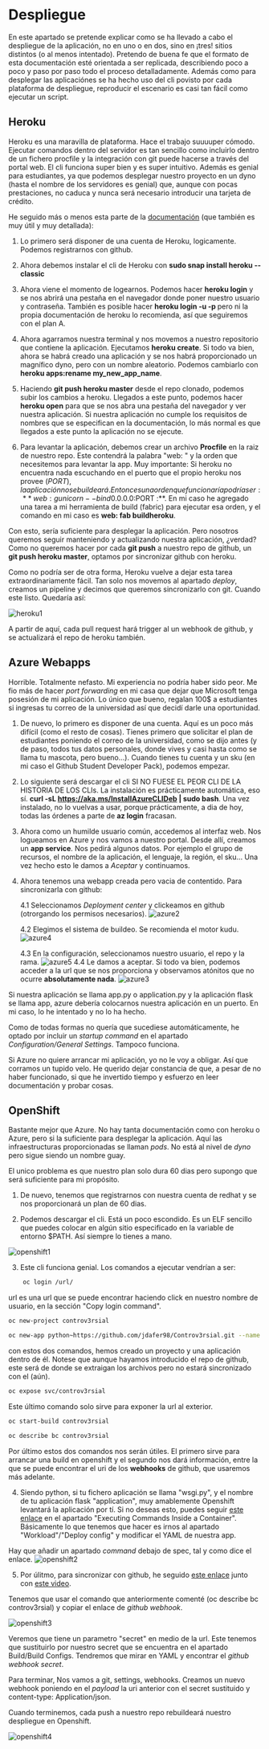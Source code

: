# Despliegue

En este apartado se pretende explicar como se ha llevado a cabo el despliegue de la aplicación, no en uno o en dos, sino en ¡tres! sitios distintos (o al menos intentado). Pretendo de buena fe que el formato de esta documentación esté orientada a ser replicada, describiendo poco a poco y paso por paso todo el proceso detalladamente. Además como para desplegar las aplicaciónes se ha hecho uso del cli povisto por cada plataforma de despliegue, reproducir el escenario es casi tan fácil como ejecutar un script.

## Heroku

Heroku es una maravilla de plataforma. Hace el trabajo suuuuper cómodo. Ejecutar comandos dentro del servidor es tan sencillo como incluirlo dentro de un fichero procfile y la integración con git puede hacerse a través del portal web. El cli funciona super bien y es super intuitivo. Además es genial para estudiantes, ya que podemos desplegar nuestro proyecto en un dyno (hasta el nombre de los servidores es genial) que, aunque con pocas prestaciones, no caduca y nunca será necesario introducir una tarjeta de crédito. 

He seguido más o menos esta parte de la [documentación](https://devcenter.heroku.com/articles/getting-started-with-python) (que también es muy útil y muy detallada): 

1. Lo primero será disponer de una cuenta de Heroku, logicamente. Podemos registrarnos con github.

2. Ahora debemos instalar el cli de Heroku con **sudo snap install heroku --classic**

3. Ahora viene el momento de logearnos. Podemos hacer **heroku login** y se nos abrirá una pestaña en el navegador donde poner nuestro usuario y contraseña. También es posible hacer **heroku login -u <user> -p <pass>** pero ni la propia documentación de heroku lo recomienda, así que seguiremos con el plan A.

4. Ahora agarramos nuestra terminal y nos movemos a nuestro repositorio que contiene la aplicación. Ejecutamos **heroku create**. Si todo va bien, ahora se habrá creado una aplicación y se nos habrá proporcionado un magnífico dyno, pero con un nombre aleatorio. Podemos cambiarlo con **heroku apps:rename my_new_app_name**.

5. Haciendo **git push heroku master** desde el repo clonado, podemos subir los cambios a heroku. Llegados a este punto, podemos hacer **heroku open** para que se nos abra una pestaña del navegador y ver nuestra aplicación. Si nuestra aplicación no cumple los requisitos de nombres que se especifican en la documentación, lo más normal es que llegados a este punto la aplicación no se ejecute.

6. Para levantar la aplicación, debemos crear un archivo **Procfile** en la raiz de nuestro repo. Este contendrá la palabra "web: " y la orden que necesitemos para levantar la app. 
Muy importante: Si heroku no encuentra nada escuchando en el puerto que el propio heroku nos provee ($PORT), la aplicación no se buildeará. Entonces una orden que funcionaría podría ser:  **web: gunicorn --bind 0.0.0.0:$PORT <ficheroapp>:<app>**. En mi caso he agregado una tarea a mi herramienta de build (fabric) para ejecutar esa orden, y el comando en mi caso es **web: fab buildheroku**.

Con esto, sería suficiente para desplegar la aplicación. Pero nosotros queremos seguir manteniendo y actualizando nuestra aplicación, ¿verdad? Como no queremos hacer por cada **git push** a nuestro repo de github, un **git push heroku master**, optamos por sincronizar github con heroku.

Como no podría ser de otra forma, Heroku vuelve a dejar esta tarea extraordinariamente fácil. Tan solo nos movemos al apartado _deploy_, creamos un pipeline y decimos que queremos sincronizarlo con git. Cuando este listo. Quedaría así: 

![heroku1](https://github.com/jdafer98/Controv3rsial/blob/master/.doc/despliegue_imagenes/heroku1.png) 

A partir de aquí, cada pull request hará trigger al un webhook de github, y se actualizará el repo de heroku también.

## Azure Webapps

Horrible. Totalmente nefasto. Mi experiencia no podría haber sido peor. Me fio más de hacer _port forwarding_ en mi casa que dejar que Microsoft tenga posesión de mi aplicación. Lo único que bueno, regalan 100$ a estudiantes si ingresas tu correo de la universidad así que decidí darle una oportunidad.

1. De nuevo, lo primero es disponer de una cuenta. Aquí es un poco más difícil (como el resto de cosas). Tienes primero que solicitar el plan de estudiantes poniendo el correo de la universidad, como se dijo antes (y de paso, todos tus datos personales, donde vives y casi hasta como se llama tu mascota, pero bueno...). Cuando tienes tu cuenta y un sku (en mi caso el Github Student Developer Pack), podemos empezar.

2. Lo siguiente será descargar el cli SI NO FUESE EL PEOR CLI DE LA HISTORIA DE LOS CLIs. La instalación es prácticamente automática, eso sí. **curl -sL https://aka.ms/InstallAzureCLIDeb | sudo bash**. Una vez instalado, no lo vuelvas a usar, porque prácticamente, a dia de hoy, todas las órdenes a parte de **az login** fracasan. 

3. Ahora como un humilde usuario común, accedemos al interfaz web. Nos logueamos en Azure y nos vamos a nuestro portal. Desde allí, creamos un **app service**. Nos pedirá algunos datos. Por ejemplo el grupo de recursos, el nombre de la aplicación, el lenguaje, la región, el sku... Una vez hecho esto le damos a _Aceptar_ y continuamos.

4. Ahora tenemos una webapp creada pero vacia de contentido. Para sincronizarla con github:

    4.1 Seleccionamos _Deployment center_ y clickeamos en github (otrorgando los permisos necesarios).
	![azure2](https://github.com/jdafer98/Controv3rsial/blob/master/.doc/despliegue_imagenes/azure2.png)

    4.2 Elegimos el sistema de buildeo. Se recomienda el motor kudu.
	![azure4](https://github.com/jdafer98/Controv3rsial/blob/master/.doc/despliegue_imagenes/azure4.png)

    4.3 En la configuración, seleccionamos nuestro usuario, el repo y la rama.
 	![azure5](https://github.com/jdafer98/Controv3rsial/blob/master/.doc/despliegue_imagenes/azure5.png)
    4.4 Le damos a aceptar. Si todo va bien, podemos acceder a la url que se nos proporciona y observamos atónitos que no ocurre **absolutamente nada**.
	![azure3](https://github.com/jdafer98/Controv3rsial/blob/master/.doc/despliegue_imagenes/azure3.png)


Si nuestra aplicación se llama app.py o application.py y la aplicación flask se llama app, azure debería colocarnos nuestra aplicación en un puerto. En mi caso, lo he intentado y no lo ha hecho. 

Como de todas formas no quería que sucediese automáticamente, he optado por incluir un _startup command_ en el apartado _Configuration/General Settings_. Tampoco funciona.

Si Azure no quiere arrancar mi aplicación, yo no le voy a obligar. Así que corramos un tupido velo. He querido dejar constancia de que, a pesar de no haber funcionado, si que he invertido tiempo y esfuerzo en leer documentación y probar cosas.


## OpenShift

Bastante mejor que Azure. No hay tanta documentación como con heroku o Azure, pero si la suficiente para desplegar la aplicación.
Aquí las infraestructuras proporcionadas se llaman _pods_. No está al nivel de _dyno_ pero sigue siendo un nombre guay.

El unico problema es que nuestro plan solo dura 60 dias pero supongo que será suficiente para mi propósito.


1. De nuevo, tenemos que registrarnos con nuestra cuenta de redhat y se nos proporcionará un plan de 60 dias.

2. Podemos descargar el cli. Está un poco escondido. Es un ELF sencillo que puedes colocar en algún sitio especificado en la variable de entorno $PATH. Así siempre lo tienes a mano. 

![openshift1](https://github.com/jdafer98/Controv3rsial/blob/master/.doc/despliegue_imagenes/openshift1.png)

3. Este cli funciona genial. Los comandos a ejecutar vendrían a ser:
```bash
	oc login /url/
```

url es una url que se puede encontrar haciendo click en nuestro nombre de usuario, en la sección "Copy login command".

```bash
oc new-project controv3rsial

oc new-app python~https://github.com/jdafer98/Controv3rsial.git --name controv3rsial
```

con estos dos comandos, hemos creado un proyecto y una aplicación dentro de él. Notese que aunque hayamos introducido el repo de github, este será de donde se extraigan los archivos pero no estará sincronizado con el (aún).

```bash
oc expose svc/controv3rsial
```
Este último comando solo sirve para exponer la url al exterior.

```bash
oc start-build controv3rsial

oc describe bc controv3rsial
```

Por último estos dos comandos nos serán útiles. El primero sirve para arrancar una build en openshift y el segundo nos dará información, entre la que se puede encontrar el uri de los **webhooks** de github, que usaremos más adelante.

4. Siendo python, si tu fichero aplicación se llama "wsgi.py", y el nombre de tu aplicación flask "application", muy amablemente Openshift levantará la aplicación por tí. Si no deseas esto, puedes seguir [este enlace](https://docs.openshift.com/container-platform/3.3/dev_guide/deployments/basic_deployment_operations.html#executing-commands-inside-a-container-deployments) en el apartado "Executing Commands Inside a Container". Básicamente lo que tenemos que hacer es irnos al apartado "Workload"/"Deploy config" y modificar el YAML de nuestra app. 

Hay que añadir un apartado _command_ debajo de spec, tal y como dice el enlace.
![openshift2](https://github.com/jdafer98/Controv3rsial/blob/master/.doc/despliegue_imagenes/openshift2.png)

5. Por úlitmo, para sincronizar con github, he seguido [este enlace](https://docs.openshift.com/container-platform/3.5/dev_guide/builds/triggering_builds.html) junto con [este video](https://www.youtube.com/watch?v=1HR0l1b9YNU).

Tenemos que usar el comando que anteriormente comenté (oc describe bc controv3rsial) y copiar el enlace de _github webhook_.

![openshift3](https://github.com/jdafer98/Controv3rsial/blob/master/.doc/despliegue_imagenes/openshift3.png)

Veremos que tiene un parametro "secret" en medio de la url. Este tenemos que sustituirlo por nuestro secret que se encuentra en el apartado Build/Build Configs. Tendremos que mirar en YAML y encontrar el _github webhook secret_.

Para terminar, Nos vamos a git, settings, webhooks. Creamos un nuevo webhook poniendo en el _payload_ la uri anterior con el secret sustituido y content-type: Application/json.

Cuando terminemos, cada push a nuestro repo rebuildeará nuestro despliegue en Openshift.

![openshift4](https://github.com/jdafer98/Controv3rsial/blob/master/.doc/despliegue_imagenes/openshift4.png)


